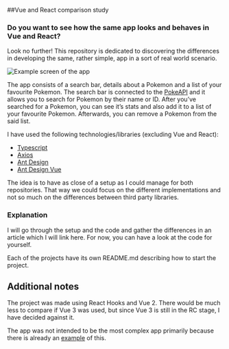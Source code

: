##Vue and React comparison study

### Do you want to see how the same app looks and behaves in Vue and React?

Look no further! This repository is dedicated to discovering the differences in developing the same, rather simple, app in a sort of real world scenario.

![Example screen of the app](https://i.imgur.com/uNnBJcT.png)

The app consists of a search bar, details about a Pokemon and a list of your favourite Pokemon.
The search bar is connected to the [PokeAPI](https://pokeapi.co/) and it allows you to search for Pokemon by their name or ID. After you’ve searched for a Pokemon, you can see it’s stats and also add it to a list of your favourite Pokemon. Afterwards, you can remove a Pokemon from the said list.

I have used the following technologies/libraries (excluding Vue and React):
- [Typescript](https://github.com/microsoft/TypeScript)
- [Axios](https://github.com/axios/axios)
- [Ant Design](https://ant.design/)
- [Ant Design Vue](https://www.antdv.com/docs/vue/introduce/)

The idea is to have as close of a setup as I could manage for both repositories. That way we could focus on the different implementations and not so much on the differences between third party libraries.

### Explanation
I will go through the setup and the code and gather the differences in an article which I will link here.
For now, you can have a look at the code for yourself.

Each of the projects have its own README.md describing how to start the project.

## Additional notes
The project was made using React Hooks and Vue 2. There would be much less to compare if Vue 3 was used, but since Vue 3 is still in the RC stage, I have decided against it. 

The app was not intended to be the most complex app primarily because there is already an [example](https://github.com/gothinkster/realworld/blob/master/README.md) of this.

